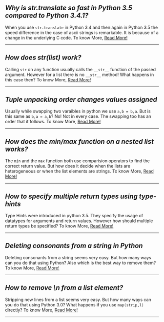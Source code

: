 ## _Why is str.translate so fast in Python 3.5 compared to Python 3.4.1?_

When you use `str.translate` in Python 3.4 and then again in Python 3.5 the speed difference in the case of ascii strings is remarkable. It is because of a change in the underlying C code. To know More, [Read More!](http://stackoverflow.com/a/34287999/4099593)

* * *

## _How does str(list) work?_

Calling `str` on any function usually calls the `__str__` function of the passed argument. However for a list there is no `__str__` method! What happens in this case then? To know More, [Read More!](http://stackoverflow.com/a/30109108/4099593)

* * *

## _Tuple unpacking order changes values assigned_

Usually while swapping two varaibles in python we use `a,b = b,a`. But is this same as `b,a = a,b`? No! Not in every case. The swapping too has an order that it follows. To know More, [Read More!](http://stackoverflow.com/a/34171485/4099593)

* * *

## _How does the min/max function on a nested list works?_

The `min` and the `max` function both use comparision operators to find the correct return value. But how does it decide when the lists are heterogeneous or when the list elements are strings. To know More, [Read More!](http://stackoverflow.com/a/34115735/4099593)

* * *

## _How to specify multiple return types using type-hints_

Type Hints were introduced in python 3.5\. They specify the usage of datatypes for arguments and return values. However how should multiple return types be specified? To know More, [Read More!](http://stackoverflow.com/a/33945518/4099593)

* * *

## _Deleting consonants from a string in Python_

Deleting consonants from a string seems very easy. But how many ways can you do that using Python? Also which is the best way to remove them? To know More, [Read More!](http://stackoverflow.com/a/29998062/4099593)

* * *

## _How to remove \n from a list element?_

Stripping new lines from a list seems very easy. But how many ways can you do that using Python 3.0? What happens if you use `map(strip,l)` directly? To know More, [Read More!](http://stackoverflow.com/a/30881893/4099593)

* * *
